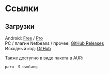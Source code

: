 # Ссылки

## Загрузки

Android: [Free](https://play.google.com/store/apps/details?id=com.annimon.ownlang.free) / [Pro](https://play.google.com/store/apps/details?id=com.annimon.ownlang)  
PC / плагин Netbeans / прочее: [GitHub Releases](https://github.com/aNNiMON/Own-Programming-Language-Tutorial/releases)  
Исходный код: [GitHub](https://github.com/aNNiMON/Own-Programming-Language-Tutorial)

Также доступно в виде пакета в AUR:

```
paru -S ownlang
```
